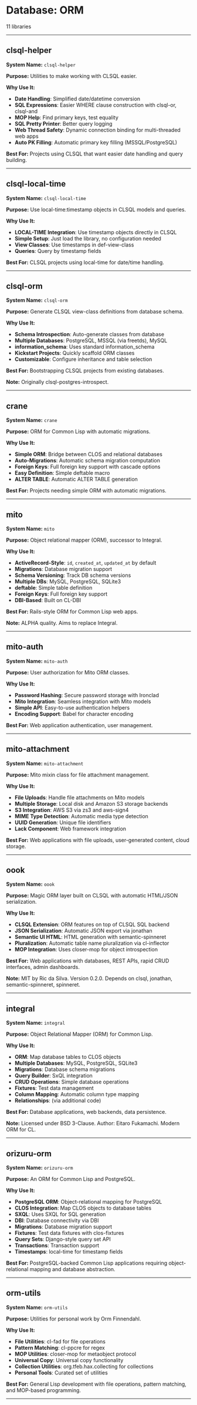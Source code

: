# Database: ORM

11 libraries

---

## clsql-helper

**System Name:** `clsql-helper`

**Purpose:** Utilities to make working with CLSQL easier.

**Why Use It:**
- **Date Handling**: Simplified date/datetime conversion
- **SQL Expressions**: Easier WHERE clause construction with clsql-or, clsql-and
- **MOP Help**: Find primary keys, test equality
- **SQL Pretty Printer**: Better query logging
- **Web Thread Safety**: Dynamic connection binding for multi-threaded web apps
- **Auto PK Filling**: Automatic primary key filling (MSSQL/PostgreSQL)

**Best For:** Projects using CLSQL that want easier date handling and query building.

---


## clsql-local-time

**System Name:** `clsql-local-time`

**Purpose:** Use local-time:timestamp objects in CLSQL models and queries.

**Why Use It:**
- **LOCAL-TIME Integration**: Use timestamp objects directly in CLSQL
- **Simple Setup**: Just load the library, no configuration needed
- **View Classes**: Use timestamps in def-view-class
- **Queries**: Query by timestamp fields

**Best For:** CLSQL projects using local-time for date/time handling.

---


## clsql-orm

**System Name:** `clsql-orm`

**Purpose:** Generate CLSQL view-class definitions from database schema.

**Why Use It:**
- **Schema Introspection**: Auto-generate classes from database
- **Multiple Databases**: PostgreSQL, MSSQL (via freetds), MySQL
- **information_schema**: Uses standard information_schema
- **Kickstart Projects**: Quickly scaffold ORM classes
- **Customizable**: Configure inheritance and table selection

**Best For:** Bootstrapping CLSQL projects from existing databases.

**Note:** Originally clsql-postgres-introspect.

---


## crane

**System Name:** `crane`

**Purpose:** ORM for Common Lisp with automatic migrations.

**Why Use It:**
- **Simple ORM**: Bridge between CLOS and relational databases
- **Auto-Migrations**: Automatic schema migration computation
- **Foreign Keys**: Full foreign key support with cascade options
- **Easy Definition**: Simple deftable macro
- **ALTER TABLE**: Automatic ALTER TABLE generation

**Best For:** Projects needing simple ORM with automatic migrations.

---


## mito

**System Name:** `mito`

**Purpose:** Object relational mapper (ORM), successor to Integral.

**Why Use It:**
- **ActiveRecord-Style**: `id`, `created_at`, `updated_at` by default
- **Migrations**: Database migration support
- **Schema Versioning**: Track DB schema versions
- **Multiple DBs**: MySQL, PostgreSQL, SQLite3
- **deftable**: Simple table definition
- **Foreign Keys**: Full foreign key support
- **DBI-Based**: Built on CL-DBI

**Best For:** Rails-style ORM for Common Lisp web apps.

**Note:** ALPHA quality. Aims to replace Integral.

---


## mito-auth

**System Name:** `mito-auth`

**Purpose:** User authorization for Mito ORM classes.

**Why Use It:**
- **Password Hashing**: Secure password storage with Ironclad
- **Mito Integration**: Seamless integration with Mito models
- **Simple API**: Easy-to-use authentication helpers
- **Encoding Support**: Babel for character encoding

**Best For:** Web application authentication, user management.

---


## mito-attachment

**System Name:** `mito-attachment`

**Purpose:** Mito mixin class for file attachment management.

**Why Use It:**
- **File Uploads**: Handle file attachments on Mito models
- **Multiple Storage**: Local disk and Amazon S3 storage backends
- **S3 Integration**: AWS S3 via zs3 and aws-sign4
- **MIME Type Detection**: Automatic media type detection
- **UUID Generation**: Unique file identifiers
- **Lack Component**: Web framework integration

**Best For:** Web applications with file uploads, user-generated content, cloud storage.

---


## oook

**System Name:** `oook`

**Purpose:** Magic ORM layer built on CLSQL with automatic HTML/JSON serialization.

**Why Use It:**
- **CLSQL Extension**: ORM features on top of CLSQL SQL backend
- **JSON Serialization**: Automatic JSON export via jonathan
- **Semantic UI HTML**: HTML generation with semantic-spinneret
- **Pluralization**: Automatic table name pluralization via cl-inflector
- **MOP Integration**: Uses closer-mop for object introspection

**Best For:** Web applications with databases, REST APIs, rapid CRUD interfaces, admin dashboards.

**Note:** MIT by Ric da Silva. Version 0.2.0. Depends on clsql, jonathan, semantic-spinneret, spinneret.

---


## integral

**System Name:** `integral`

**Purpose:** Object Relational Mapper (ORM) for Common Lisp.

**Why Use It:**
- **ORM**: Map database tables to CLOS objects
- **Multiple Databases**: MySQL, PostgreSQL, SQLite3
- **Migrations**: Database schema migrations
- **Query Builder**: SxQL integration
- **CRUD Operations**: Simple database operations
- **Fixtures**: Test data management
- **Column Mapping**: Automatic column type mapping
- **Relationships**: (via additional code)

**Best For:** Database applications, web backends, data persistence.

**Note:** Licensed under BSD 3-Clause. Author: Eitaro Fukamachi. Modern ORM for CL.

---


## orizuru-orm

**System Name:** `orizuru-orm`

**Purpose:** An ORM for Common Lisp and PostgreSQL.

**Why Use It:**
- **PostgreSQL ORM**: Object-relational mapping for PostgreSQL
- **CLOS Integration**: Map CLOS objects to database tables
- **SXQL**: Uses SXQL for SQL generation
- **DBI**: Database connectivity via DBI
- **Migrations**: Database migration support
- **Fixtures**: Test data fixtures with clos-fixtures
- **Query Sets**: Django-style query set API
- **Transactions**: Transaction support
- **Timestamps**: local-time for timestamp fields

**Best For:** PostgreSQL-backed Common Lisp applications requiring object-relational mapping and database abstraction.

---


## orm-utils

**System Name:** `orm-utils`

**Purpose:** Utilities for personal work by Orm Finnendahl.

**Why Use It:**
- **File Utilities**: cl-fad for file operations
- **Pattern Matching**: cl-ppcre for regex
- **MOP Utilities**: closer-mop for metaobject protocol
- **Universal Copy**: Universal copy functionality
- **Collection Utilities**: org.tfeb.hax.collecting for collections
- **Personal Tools**: Curated set of utilities

**Best For:** General Lisp development with file operations, pattern matching, and MOP-based programming.

---


